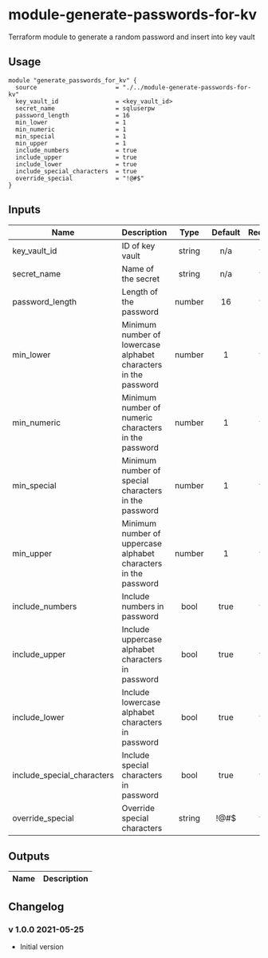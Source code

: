 # module-generate-passwords-for-kv

Terraform module to generate a random password and insert into key vault

## Usage

```HCL
module "generate_passwords_for_kv" {
  source                      = "./../module-generate-passwords-for-kv"
  key_vault_id                = <key_vault_id>
  secret_name                 = sqluserpw
  password_length             = 16
  min_lower                   = 1
  min_numeric                 = 1
  min_special                 = 1
  min_upper                   = 1
  include_numbers             = true
  include_upper               = true
  include_lower               = true
  include_special_characters  = true
  override_special            = "!@#$"
}

```

## Inputs

| Name | Description | Type | Default | Required |
|------|-------------|:----:|:-----:|:-----:|
| key_vault_id | ID of key vault | string | n/a | yes |
| secret_name | Name of the secret | string | n/a | yes |
| password_length | Length of the password | number | 16 | yes |
| min_lower | Minimum number of lowercase alphabet characters in the password | number | 1 | yes |
| min_numeric | Minimum number of numeric characters in the password | number | 1 | yes |
| min_special | Minimum number of special characters in the password | number | 1 | yes |
| min_upper | Minimum number of uppercase alphabet characters in the password | number | 1 | yes |
| include_numbers | Include numbers in password | bool | true | yes |
| include_upper | Include uppercase alphabet characters in password | bool | true | yes |
| include_lower | Include lowercase alphabet characters in password | bool | true | yes |
| include_special_characters | Include special characters in password | bool | true | yes |
| override_special | Override special characters | string | !@#$ | yes |

## Outputs

| Name | Description |
|------|-------------|

## Changelog

### v 1.0.0 2021-05-25

* Initial version
